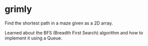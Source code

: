 # grimly

Find the shortest path in a maze given as a 2D array.

Learned about the BFS (Breadth First Search) algorithm and how to implement it using a Queue.
